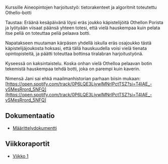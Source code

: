 Kurssille Aineopintojen harjoitustyö: tietorakenteet ja algoritmit toteutettu Othello-botti

Taustaa:
Eräänä kesäpäivänä löysi eräs joukko käpistelijöitä Othellon Porista ja lyötyään viisaat päänsä yhteen totesi, että vielä hauskempaa kuin pelata itse peliä on toteuttaa peliä pelaava botti.

Napatakseen muutaman kärpäsen yhdellä iskulla eräs osajoukko tästä käpistelijäjoukosta hoksasi, että tällä hauskuudella voisi vielä tienata opintopisteitä, ja päätti toteuttaa bottinsa tiralabran harjoitustyönä.

Kyseessä on kaksintaistelu. Koska onhan vielä Othelloa pelaavan botin tekemistä hauskempaa tehdä botti, joka on parempi kuin kaverin.

Nimensä Jani sai ehkä maailmanhistorian parhaan biisin mukaan: [https://open.spotify.com/track/0P6LQE3LjywlMNrlPctTSZ?si=T4IAE_-vSMesRrord_5NFQ](https://open.spotify.com/track/0P6LQE3LjywlMNrlPctTSZ?si=T4IAE_-vSMesRrord_5NFQ)

## Dokumentaatio
* [Määrittelydokumentti](https://github.com/korolainenriikka/Jani/blob/master/maarittelydokumentti.md)

## Viikkoraportit
* [Viikko 1](https://github.com/korolainenriikka/Jani/blob/master/viikkoraportit/viikko1.md)

